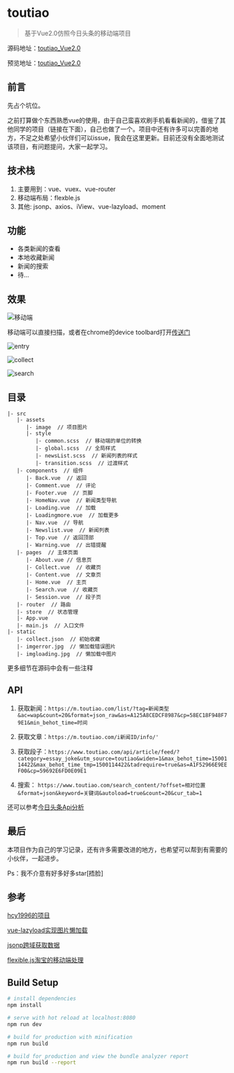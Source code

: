 # toutiao

> 基于Vue2.0仿照今日头条的移动端项目

源码地址：[toutiao_Vue2.0](https://github.com/qinqiang888/vue.js_toutiao)

预览地址：[toutiao_Vue2.0](https://huahua-chen.github.io/demos/toutiao)

## 前言

先占个坑位。  

之前打算做个东西熟悉vue的使用，由于自己蛮喜欢刷手机看看新闻的，借鉴了其他同学的项目（链接在下面），自己也做了一个。项目中还有许多可以完善的地方，不足之处希望小伙伴们可以issue，我会在这里更新。目前还没有全面地测试该项目，有问题提问，大家一起学习。

## 技术栈

1. 主要用到：vue、vuex、vue-router
2. 移动端布局：flexble.js
3. 其他: jsonp、axios、iView、vue-lazyload、moment

## 功能

- 各类新闻的查看
- 本地收藏新闻
- 新闻的搜索
- 待...

## 效果
![移动端](https://github.com/Huahua-Chen/images/blob/master/images_inBlog/toutiao_code.png?raw=true)

移动端可以直接扫描，或者在chrome的device toolbard打开[传送门](https://huahua-chen.github.io/demos/toutiao)

![entry](https://github.com/Huahua-Chen/images/blob/master/images_inBlog/toutiao_entry.gif?raw=true)

![collect](https://github.com/Huahua-Chen/images/blob/master/images_inBlog/toutiao_collect.gif?raw=true)

![search](https://github.com/Huahua-Chen/images/blob/master/images_inBlog/toutiao_search.gif?raw=true)

## 目录
```
|- src
   |- assets
      |- image  // 项目图片
      |- style
         |- common.scss  // 移动端的单位的转换
         |- global.scss  // 全局样式
         |- newsList.scss  // 新闻列表的样式
         |- transition.scss  // 过渡样式
   |- components  // 组件
      |- Back.vue  // 返回
      |- Comment.vue  // 评论
      |- Footer.vue  // 页脚
      |- HomeNav.vue  // 新闻类型导航
      |- Loading.vue  // 加载
      |- Loadingmore.vue  // 加载更多
      |- Nav.vue  // 导航
      |- Newslist.vue  // 新闻列表
      |- Top.vue  // 返回顶部
      |- Warning.vue  // 出错提醒
   |- pages  // 主体页面
      |- About.vue // 信息页
      |- Collect.vue  // 收藏页
      |- Content.vue  // 文章页
      |- Home.vue  // 主页
      |- Search.vue  // 收藏页
      |- Session.vue  // 段子页
   |- router  // 路由
   |- store  // 状态管理
   |- App.vue
   |- main.js  // 入口文件
|- static
   |- collect.json  // 初始收藏
   |- imgerror.jpg  // 懒加载错误图片
   |- imgloading.jpg  // 懒加载中图片
```
更多细节在源码中会有一些注释
## API
1. 获取新闻：`https://m.toutiao.com/list/?tag=新闻类型&ac=wap&count=20&format=json_raw&as=A125A8CEDCF8987&cp=58EC18F948F79E1&min_behot_time=时间`

2. 获取文章：`https://m.toutiao.com/i新闻ID/info/'`

3. 获取段子：`https://www.toutiao.com/api/article/feed/?category=essay_joke&utm_source=toutiao&widen=1&max_behot_time=1500114422&max_behot_time_tmp=1500114422&tadrequire=true&as=A1F52966E9EEF00&cp=59692E6FD0E09E1`

4. 搜索： `https://www.toutiao.com/search_content/?offset=相对位置&format=json&keyword=关键词&autoload=true&count=20&cur_tab=1`

还可以参考[今日头条Api分析](https://github.com/iMeiji/Toutiao/wiki/%E4%BB%8A%E6%97%A5%E5%A4%B4%E6%9D%A1Api%E5%88%86%E6%9E%90)

## 最后

本项目作为自己的学习记录，还有许多需要改进的地方，也希望可以帮到有需要的小伙伴，一起进步。

Ps：我不介意有好多好多star[捂脸]

## 参考

[hcy1996的项目](https://github.com/hcy1996/vue-toutiao)

[vue-lazyload实现图片懒加载](https://github.com/hilongjw/vue-lazyload)

[jsonp跨域获取数据](https://github.com/webmodules/jsonp)

[flexible.js淘宝的移动端处理](https://github.com/amfe/article/issues/17)

## Build Setup

``` bash
# install dependencies
npm install

# serve with hot reload at localhost:8080
npm run dev

# build for production with minification
npm run build

# build for production and view the bundle analyzer report
npm run build --report
```
